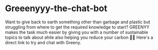 # Greeenyyy-the-chat-bot
Want to give back to earth something other than garbage and plastic but struggling from where to get the required knowledge to start? GREENYY makes the task much easier by giving you with a number of sustainable topics to talk about ahile also helping you reduce your carbon 👣😃
Here's a direct link to try and chat with Greeny.
